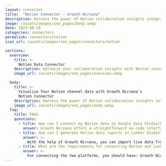 ```yaml
---
layout: connector
title:  "Notion Connector - Growth Nirvana"
description: Harness the power of Notion collaboration insights integrated into Looker Studio for strategic teamwork decisions.
image: /assets/images/seo_pages/body.webp
date: 2023-08-16
categories: connectors
permalink: connectors/notion
icon_url: /assets/images/seo_pages/connectors/notion

sections:
  overview:
    title: >-
      Notion Data Connector
    description: Optimize your collaboration insights with Notion integration. Seamlessly merge workspace data from Notion with Looker Studio's analytical capabilities, unlocking insights that drive project management strategies, team collaboration, and operational excellence.
    image_url: /assets/images/seo_pages/overview.webp

  body:
    title: >-
      Visualize Your Notion channel data with Growth Nirvana's
      Notion Connector
    description: Harness the power of Notion collaboration insights integrated into Looker Studio for strategic teamwork decisions.
    image_url: /assets/images/seo_pages/body.webp
  faq:
    title: FAQs
    questions:
      - title: How can I connect my Notion data to Google Data Studio/Looker Studio?
        answer: Growth Nirvana offers a straightforward no-code interface to connect to Notion data sources.
      - title: How can I generate Notion data reports in Looker Studio?
        answer: >-
          With the help of Growth Nirvana, you can import live data from Notion into Looker Studio. These data can be viewed in charts, tables, and dashboards to generate branded reports that can be shared instantly.
      - title: What are the requirements for connecting Notion and Looker Studio?
        answer: >-
          For connecting the two platforms, you should have: Growth Nirvana Account and Notion Ads Account
---
```

